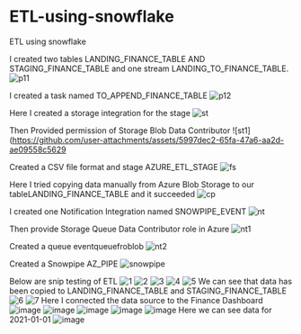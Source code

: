# ETL-using-snowflake
ETL using snowflake

I created two tables LANDING_FINANCE_TABLE AND STAGING_FINANCE_TABLE and one stream LANDING_TO_FINANCE_TABLE.
![p11](https://github.com/user-attachments/assets/52af5b1b-e785-4385-a7ac-daaccf492e83)

I created a task named TO_APPEND_FINANCE_TABLE
![p12](https://github.com/user-attachments/assets/ceaa074e-c003-405e-bf93-c16cf7a97251)

Here I created a storage integration for the stage 
![st](https://github.com/user-attachments/assets/4a5c0fed-d5c9-4377-a2ea-c72c86f36ce4)

Then Provided permission of Storage Blob Data Contributor 
![st1](https://github.com/user-attachments/assets/5997dec2-65fa-47a6-aa2d-ae09558c5629

Created a CSV file format and stage AZURE_ETL_STAGE
![fs](https://github.com/user-attachments/assets/6d42c48b-f758-4cf0-8238-44455835224d)

Here I tried copying data manually from Azure Blob Storage to our tableLANDING_FINANCE_TABLE and it succeeded 
![cp](https://github.com/user-attachments/assets/b48df6d9-dd41-4f1a-a0e2-a57d127688cd)

I created one Notification Integration named SNOWPIPE_EVENT
![nt](https://github.com/user-attachments/assets/2dbfff0e-4f3a-47eb-a19d-9c2a9e4bae45)

Then provide Storage Queue Data Contributor role in Azure 
![nt1](https://github.com/user-attachments/assets/defb436f-d366-4891-a77b-c520c47b792d)

Created a queue eventqueuefroblob 
![nt2](https://github.com/user-attachments/assets/25c02523-bc1d-4c5a-a1b9-034b98589aa8)

Created a Snowpipe AZ_PIPE
![snowpipe](https://github.com/user-attachments/assets/d21e0378-b38a-452e-b4ca-74a363a6b285)

Below are snip testing of ETL
![1](https://github.com/user-attachments/assets/30713fb8-5bbe-4a98-8748-2b0eea41ad2e)
![2](https://github.com/user-attachments/assets/57325198-1d74-40fa-8e55-b7c882d17542)
![3](https://github.com/user-attachments/assets/db7e9c71-a420-4793-8e5d-e0c0e69d0507)
![4](https://github.com/user-attachments/assets/5ea2c1f4-3d0c-41d9-94b2-d241242395f9)
![5](https://github.com/user-attachments/assets/dea6e1c1-504f-42b3-b1e7-315aba89fc5d)
We can see that data has been copied to LANDING_FINANCE_TABLE and STAGING_FINANCE_TABLE
![6](https://github.com/user-attachments/assets/e65546e5-9310-4f00-afe0-228945247d07)
![7](https://github.com/user-attachments/assets/71e2fd64-78af-402a-b457-476dedc8a992)
Here I connected the data source to the Finance Dashboard
![image](https://github.com/user-attachments/assets/ba71fdda-fb48-40a6-bf0e-369c5abe88f6)
![image](https://github.com/user-attachments/assets/3f4391cf-763f-41bf-9a76-a99b18d7e80d)
![image](https://github.com/user-attachments/assets/daeb2f00-d9fd-4536-828f-109be66984fe)
![image](https://github.com/user-attachments/assets/27a70550-1007-4100-bdc8-4cf333bf8d73)
![image](https://github.com/user-attachments/assets/01bce6cc-3c11-419e-b990-999ad3edbdeb)
Here we can see data for 2021-01-01
![image](https://github.com/user-attachments/assets/df29d00d-2d8f-4a2e-87f8-b5e1f5b6bfc6)








